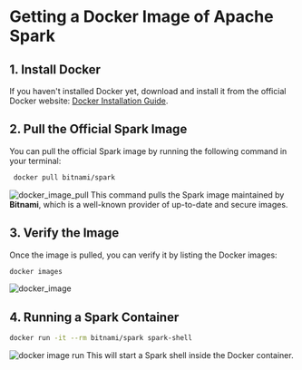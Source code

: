 # Getting a Docker Image of Apache Spark

## 1. Install Docker
If you haven't installed Docker yet, download and install it from the official Docker website: [Docker Installation Guide]((https://docs.docker.com/desktop/install/windows-install/)).

## 2. Pull the Official Spark Image
You can pull the official Spark image by running the following command in your terminal:
```bash
 docker pull bitnami/spark
```
![docker_image_pull](https://kevinli-webbertech.github.io/blog/md/ref/machine_learning/docker%20image%20of%20spark/docker%20image%20pull.png)
This command pulls the Spark image maintained by **Bitnami**, which is a well-known provider of up-to-date and secure images.


## 3. Verify the Image
Once the image is pulled, you can verify it by listing the Docker images:

```bash
docker images
```
![docker_image](https://kevinli-webbertech.github.io/blog/md/ref/machine_learning/docker%20image%20of%20spark/docker%20image.png)
## 4. Running a Spark Container
   ```bash
   docker run -it --rm bitnami/spark spark-shell
```
![docker image run](https://raw.githubusercontent.com/kevinli-webbertech/kevinli-webbertech.github.io/refs/heads/main/blog/md/ref/machine_learning/docker%20image%20of%20spark/docker%20image%20run.png)
This will start a Spark shell inside the Docker container.
